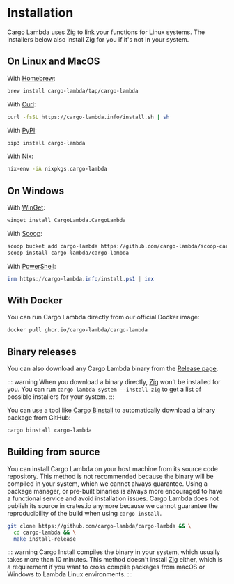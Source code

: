 # Installation

Cargo Lambda uses [Zig](https://ziglang.org) to link your functions for Linux systems. The installers below also install Zig for you if it's not in your system.

## On Linux and MacOS

With [Homebrew](https://brew.sh/):

```sh
brew install cargo-lambda/tap/cargo-lambda
```

With [Curl](https://curl.se/):

```sh
curl -fsSL https://cargo-lambda.info/install.sh | sh
```

With [PyPI](https://pypi.org/):

```sh
pip3 install cargo-lambda
```

With [Nix](https://nixos.org/manual/nix/stable/introduction.html):

```sh
nix-env -iA nixpkgs.cargo-lambda
```

## On Windows

With [WinGet](https://learn.microsoft.com/en-us/windows/package-manager/):

```sh
winget install CargoLambda.CargoLambda
```

With [Scoop](https://scoop.sh/):

```sh
scoop bucket add cargo-lambda https://github.com/cargo-lambda/scoop-cargo-lambda
scoop install cargo-lambda/cargo-lambda
```

With [PowerShell](https://learn.microsoft.com/en-us/powershell/):

```powershell
irm https://cargo-lambda.info/install.ps1 | iex
```

## With Docker

You can run Cargo Lambda directly from our official Docker image:

```sh
docker pull ghcr.io/cargo-lambda/cargo-lambda
```

## Binary releases

You can also download any Cargo Lambda binary from the [Release page](https://github.com/cargo-lambda/cargo-lambda/releases).

::: warning
When you download a binary directly, [Zig](https://ziglang.org) won't be installed for you. You can run `cargo lambda system --install-zig` to get a list of possible installers for your system.
:::

You can use a tool like [Cargo Binstall](https://github.com/cargo-bins/cargo-binstall) to automatically download a binary package from GitHub:

```sh
cargo binstall cargo-lambda
```

## Building from source

You can install Cargo Lambda on your host machine from its source code repository. This method is not recommended because the binary will be compiled in your system, which we cannot always guarantee. Using a package manager, or pre-built binaries is always more encouraged to have a functional service and avoid installation issues. Cargo Lambda does not publish its source in crates.io anymore because we cannot guarantee the reproducibility of the build when using `cargo install`.

```sh
git clone https://github.com/cargo-lambda/cargo-lambda && \
  cd cargo-lambda && \
  make install-release
```

::: warning
Cargo Install compiles the binary in your system, which usually takes more than 10 minutes. This method doesn't install [Zig](https://ziglang.org) either, which is a requirement if you want to cross compile packages from macOS or Windows to Lambda Linux environments.
:::
